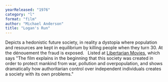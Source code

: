 ```yaml
---
yearReleased: "1976"
category: "l"
format: "film"
author: "Michael Anderson"
title: "Logan's Run"
---
```

Depicts a hedonistic future society, in reality a dystopia  where population and resources are kept in equilibrium by killing people when  they turn 30. At the dénouement the fraud is exposed.
 
Listed at <a href="http://libertarianmovies.net/L/Logan-s-Run-1976-.html">Libertarian  Movies</a>, which says "The film explains in the beginning that this society was  created in order to protect mankind from war, pollution and overpopulation, and  shows dramatically how authoritarian control over independent individuals  creates a society with its own problems."
 